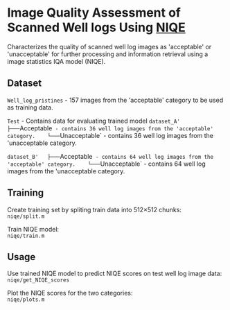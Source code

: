# Image Quality Assessment of Scanned Well logs Using [NIQE](https://ieeexplore.ieee.org/document/6353522/)

Characterizes the quality of scanned well log images as 'acceptable' or 'unacceptable' for further processing and information retrieval using a image statistics IQA model (NIQE). 

## Dataset
`Well_log_pristines` - 157 images from the 'acceptable' category to be used as training data.

`Test` - Contains data for evaluating trained model
`dataset_A'
├───`Acceptable` - contains 36 well log images from the 'acceptable' category.   
└───`Unacceptable` - contains 36 well log images from the 'unacceptable category.   

`dataset_B'  
├───`Acceptable` - contains 64 well log images from the 'acceptable' category.   
└───`Unacceptable` - contains 64 well log images from the 'unacceptable category.     


## Training
Create training set by spliting train data into 512×512 chunks:  
`niqe/split.m`  

Train NIQE model:  
`niqe/train.m`  

## Usage
Use trained NIQE model to predict NIQE scores on test well log image data:  
`niqe/get_NIQE_scores`

 Plot the NIQE scores for the two categories:  
 `niqe/plots.m`


